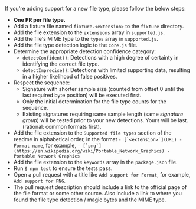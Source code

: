 If you're adding support for a new file type, please follow the below steps:

- **One PR per file type.**
- Add a fixture file named `fixture.<extension>` to the `fixture` directory.
- Add the file extension to the `extensions` array in `supported.js`.
- Add the file's MIME type to the `types` array in `supported.js`.
- Add the file type detection logic to the `core.js` file.
- Determine the appropriate detection confidence category:
	- `detectConfident()`: Detections with a high degree of certainty in identifying the correct file type.
	- `detectImprecise()`: Detections with limited supporting data, resulting in a higher likelihood of false positives.
- Respect the sequence:
	- Signature with shorter sample size (counted from offset 0 until the last required byte position) will be executed first.
	- Only the initial determination for the file type counts for the sequence.
	- Existing signatures requiring same sample length (same *signature group*) will be tested prior to your new detections. Yours will be last. (rational: common formats first).
- Add the file extension to the `Supported file types` section of the readme in alphabetical order, in the format ```- [`<extension>`](URL) - Format name```, for example, ```- [`png`](https://en.wikipedia.org/wiki/Portable_Network_Graphics) - Portable Network Graphics```
- Add the file extension to the `keywords` array in the `package.json` file.
- Run `$ npm test` to ensure the tests pass.
- Open a pull request with a title like `Add support for Format`, for example, `Add support for PNG`.
- The pull request description should include a link to the official page of the file format or some other source. Also include a link to where you found the file type detection / magic bytes and the MIME type.
